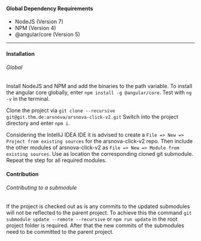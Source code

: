 #### Global Dependency Requirements

- NodeJS (Version 7)
- NPM (Version 4)
- @angular/core (Version 5)

---
#### Installation

###### Global
Install NodeJS and NPM and add the binaries to the path variable.
To install the angular core globally, enter `npm install -g @angular/core`. Test with `ng -v` in the terminal.

Clone the project via `git clone --recursive git@git.thm.de:arsnova/arsnova-click-v2.git`
Switch into the project directory and enter `npm i`.

Considering the IntelliJ IDEA IDE it is advised to create a `File => New => Project from existing sources` for the arsnova-click-v2 repo. Then include the other modules of arsnova-click-v2 as `File => New => Module from existing sources`. Use as location the corresponding cloned git submodule. Repeat the step for all required modules.


#### Contribution

###### Contributing to a submodule
If the project is checked out as is any commits to the updated submodules will not be reflected to the parent project. To achieve this the command `git submodule update --remote --recursive` or `npm run update` in the root project folder is required. After that the new commits of the submodules need to be committed to the parent project.